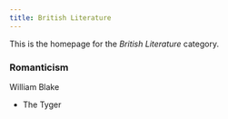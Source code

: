 ```yaml
---
title: British Literature
---
```


This is the homepage for the *British Literature* category.

### Romanticism

William Blake

- The Tyger
